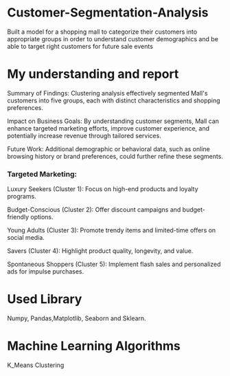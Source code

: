 # Customer-Segmentation-Analysis
Built a model for a shopping mall to categorize their customers into appropriate groups in order to understand customer demographics and be able to target right customers for future sale events
# My understanding and report
Summary of Findings: Clustering analysis effectively segmented Mall's customers into five groups, each with distinct characteristics and shopping preferences.

Impact on Business Goals: By understanding customer segments, Mall can enhance targeted marketing efforts, improve customer experience, and potentially increase revenue through tailored services.

Future Work: Additional demographic or behavioral data, such as online browsing history or brand preferences, could further refine these segments.

### Targeted Marketing:

Luxury Seekers (Cluster 1): Focus on high-end products and loyalty programs.

Budget-Conscious (Cluster 2): Offer discount campaigns and budget-friendly options.

Young Adults (Cluster 3): Promote trendy items and limited-time offers on social media.

Savers (Cluster 4): Highlight product quality, longevity, and value.

Spontaneous Shoppers (Cluster 5): Implement flash sales and personalized ads for impulse purchases.

# Used Library
Numpy, Pandas,Matplotlib, Seaborn and Sklearn.
# Machine Learning Algorithms
K_Means Clustering
